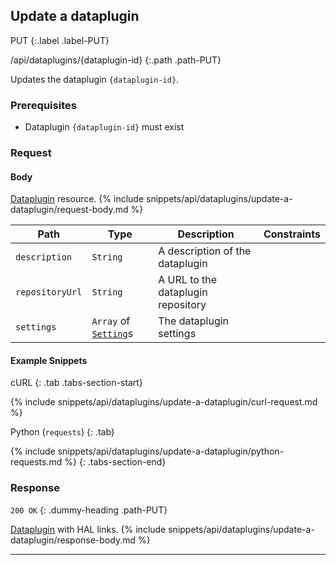 ## Update a dataplugin

PUT
{:.label .label-PUT}

/api/dataplugins/{dataplugin-id}
{:.path .path-PUT}

Updates the dataplugin `{dataplugin-id}`.

### Prerequisites
- Dataplugin `{dataplugin-id}` must exist

### Request
#### Body
[Dataplugin](#dataplugin) resource.
{% include snippets/api/dataplugins/update-a-dataplugin/request-body.md %}

Path | Type | Description | Constraints
---- | ---- | ----------- | -----------
`description` | `String` | A description of the dataplugin |
`repositoryUrl` | `String` | A URL to the dataplugin repository | 
`settings` | `Array` of [`Setting`](#setting)s | The dataplugin settings |

#### Example Snippets
cURL
{: .tab .tabs-section-start}

{% include snippets/api/dataplugins/update-a-dataplugin/curl-request.md %}

Python (`requests`)
{: .tab}

{% include snippets/api/dataplugins/update-a-dataplugin/python-requests.md %}
{: .tabs-section-end}

### Response
`200 OK`
{: .dummy-heading .path-PUT}

[Dataplugin](#dataplugin) with HAL links.
{% include snippets/api/dataplugins/update-a-dataplugin/response-body.md %}

---
